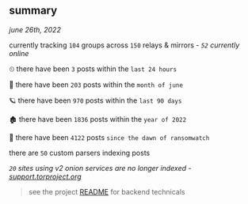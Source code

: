 
## summary
_june 26th, 2022_

currently tracking `104` groups across `150` relays & mirrors - _`52` currently online_

⏲ there have been `3` posts within the `last 24 hours`

🦈 there have been `203` posts within the `month of june`

🪐 there have been `970` posts within the `last 90 days`

🏚 there have been `1836` posts within the `year of 2022`

🦕 there have been `4122` posts `since the dawn of ransomwatch`

there are `50` custom parsers indexing posts

_`20` sites using v2 onion services are no longer indexed - [support.torproject.org](https://support.torproject.org/onionservices/v2-deprecation/)_

> see the project [README](https://github.com/joshhighet/ransomwatch#ransomwatch--) for backend technicals
